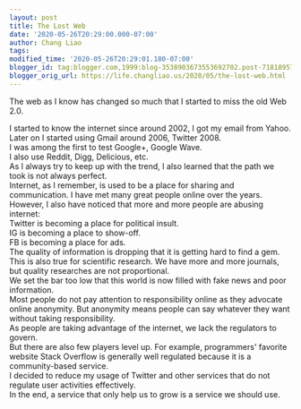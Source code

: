 ```yaml
---
layout: post
title: The Lost Web
date: '2020-05-26T20:29:00.000-07:00'
author: Chang Liao
tags:
modified_time: '2020-05-26T20:29:01.180-07:00'
blogger_id: tag:blogger.com,1999:blog-3538903673553692702.post-7181895765131957817
blogger_orig_url: https://life.changliao.us/2020/05/the-lost-web.html
---
```


The web as I know has changed so much that I started to miss the old Web 
2.0.<div> 
<div>I started to know the internet since around 2002, I got my email from 
Yahoo.<div> 
<div>Later on I started using Gmail around 2006, Twitter 2008.<div>I was among 
the first to test Google+, Google Wave.<div>I also use Reddit, Digg, 
Delicious, etc.<div> 
<div>As I always try to keep up with the trend, I also learned that the path 
we took is not always perfect.<div> 
<div>Internet, as I remember, is used to be a place for sharing and 
communication. I have met many great people online over the years.<div> 
<div>However, I also have noticed that more and more people are abusing 
internet: <div>Twitter is becoming a place for political insult. <div>IG is 
becoming a place to show-off.<div>FB is becoming a place for ads.<div> 
<div>The quality of information is dropping that it is getting hard to find a 
gem.<div>This is also true for scientific research. We have more and more 
journals, but quality researches are not proportional.<div> 
<div>We set the bar too low that this world is now filled with fake news and 
poor information.<div> 
<div>Most people do not pay attention to responsibility online as they 
advocate online anonymity. But anonymity means people can say whatever they 
want without taking responsibility. <div> 
<div>As people are taking advantage of the internet, we lack the regulators to 
govern.<div> 
<div>But there are also few players level up. For example, programmers' 
favorite website Stack Overflow is generally well regulated because it is a 
community-based service.<div> 
<div>I decided to reduce my usage of Twitter and other services that do not 
regulate user activities effectively.<div>In the end, a service that only help 
us to grow is a service we should use. 